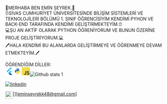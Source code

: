🚀MERHABA BEN EMİN SEYREK.🚀                      
⏰SİVAS CUMHURİYET ÜNİVERSİTESİNDE BİLİŞİM SİSTEMLERİ VE TEKNOLOJİLERİ BÖLÜMÜ 1. SINIF ÖĞRENCİSİYİM KENDİMİ PYHON VE BACK-END TARAFINDA KENDİMİ GELİŞTİRMEKTEYİM.⏰                      
💻ŞU AN AKTİF OLARAK PYTHON ÖĞRENİYORUM VE BUNUN ÖZERİNE PROJE GELİŞTİRİYORUM.💻                                   
🖊HALA KENDİMİ BU ALANLARDA GELİŞTİRMEYE VE ÖĞRENMEYE DEVAM ETMEKTEYİM.🖊

ÖĞRENDİĞİM DİLLER:                    
 <img align="left" alt="Flutter" width="26px"  src="https://raw.githubusercontent.com/github/explore/cebd63002168a05a6a642f309227eefeccd92950/topics/flutter/flutter.png" /> <img  align="left" alt="Python" width="26px"  src="https://raw.githubusercontent.com/github/explore/cebd63002168a05a6a642f309227eefeccd92950/topics/python/python.png" /> <img  align="left" alt="Javascript" width="26px"  src="https://raw.githubusercontent.com/github/explore/cebd63002168a05a6a642f309227eefeccd92950/topics/javascript/javascript.png" />                      





            
                      

   ![Github stats 1](https://github-readme-stats.vercel.app/api?username=eminseyrek&show_icons=true&theme=gradient) 
 
   [![linkedin](https://img.shields.io/badge/Linkedin-000000?style=for-the-badge&logo=Linkedin&logoColor=white)](https://github.com/eminseyrek)

   [<img align="left" height="24" width="24" src="https://cdn.jsdelivr.net/npm/simple-icons@v4/icons/gmail.svg" />][eminseyrekk48@gmail.com]










